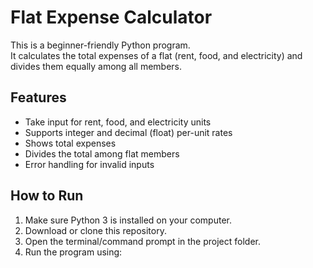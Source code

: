 # Flat Expense Calculator

This is a beginner-friendly Python program.  
It calculates the total expenses of a flat (rent, food, and electricity) and divides them equally among all members.

## Features
- Take input for rent, food, and electricity units
- Supports integer and decimal (float) per-unit rates
- Shows total expenses
- Divides the total among flat members
- Error handling for invalid inputs

## How to Run
1. Make sure Python 3 is installed on your computer.
2. Download or clone this repository.
3. Open the terminal/command prompt in the project folder.
4. Run the program using: